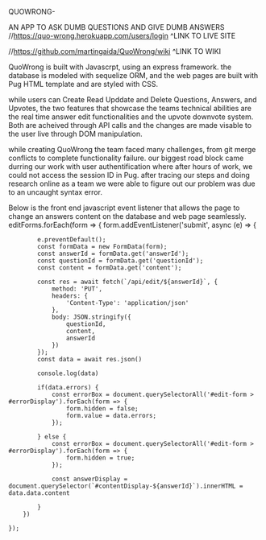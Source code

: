 QUOWRONG-

AN APP TO ASK DUMB QUESTIONS AND GIVE DUMB ANSWERS
//https://quo-wrong.herokuapp.com/users/login
^LINK TO LIVE SITE

//https://github.com/martingaida/QuoWrong/wiki
^LINK TO WIKI

QuoWrong is built with Javascrpt, using an express framework.
the database is modeled with sequelize ORM, and the web pages are built with Pug HTML template and are styled with CSS.

while users can Create Read Upddate and Delete Questions, Answers, and Upvotes, the two features that showcase the teams technical abilities are the real time answer edit functionalities and the upvote downvote system. Both are acheived through API calls and the changes are made visable to the user live through DOM manipulation.

while creating QuoWrong the team faced many challenges, from git merge conflicts to complete functionality failure. our biggest road block came durring our work with user authentification where after hours of work, we could not access the session ID in Pug. after tracing our steps and doing research online as a team we were able to figure out our problem was due to an uncaught syntax error.

Below is the front end javascript event listener that allows the page to change an answers content on the database and web page seamlessly.
editForms.forEach(form => {
        form.addEventListener('submit', async (e) => {

            e.preventDefault();
            const formData = new FormData(form);
            const answerId = formData.get('answerId');
            const questionId = formData.get('questionId');
            const content = formData.get('content');

            const res = await fetch(`/api/edit/${answerId}`, {
                method: 'PUT',
                headers: {
                    'Content-Type': 'application/json'
                },
                body: JSON.stringify({
                    questionId,
                    content,
                    answerId
                })
            });
            const data = await res.json()

            console.log(data)

            if(data.errors) {
                const errorBox = document.querySelectorAll('#edit-form > #errorDisplay').forEach(form => {
                    form.hidden = false;
                    form.value = data.errors;
                });

            } else {
                const errorBox = document.querySelectorAll('#edit-form > #errorDisplay').forEach(form => {
                    form.hidden = true;
                });

                const answerDisplay = document.querySelector(`#contentDisplay-${answerId}`).innerHTML = data.data.content

            }
        })

    });
